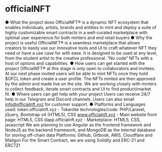 # officialNFT
● What the project does
OfficialNFT® is a dynamic NFT ecosystem that enables individuals, artists, brands and entities
to mint and deploy a suite of highly customizable smart contracts in a well-curated marketplace
with optimal user experience for both minters and end retail buyers
● Why the project is useful
OfficialNFT® is a seamless marketplace that allows creators to easily use our innovative tools
and UI to craft whatever NFT they need or have a use case for with ease. It is designed to be
used at any level, from the student artist to the creative professional. ”No code” NFTs with a host
of options and capabilities.
● How users can get started with the project
OfficialNFT® at this stage is only open to collaborators and invitees. At our next phase invited
users will be able to mint NFTs once they hold $OFCL token and create a user profile. The NFTs
minted are then approved by the admin and made live on the site. We are working closely with
minters to collect feedback, iterate smart contracts and UI to find product/market fit.
● Where users can get help with your project
Users can receive 24/7 help in our Telegram and Discord channels. Users can also email
info@officialnft.xyz for customer support.
● Platforms and Languages used:
token.officialnft.xyz - Tokenlite technologies/code:
PHP/Laravel, jQuery, Bootstrap v4 (HTML5), CSS
www.officialnft.xyz - Main website front page:
HTML5, CSS
dapp.officialnft.xyz - Marketplace:
HTML5, CSS, javascript
We are planning to use Angular as the frontend framework and NodeJS as the backend
framework, and MongoDB as the internal database for storing off-chain data
Platforms: Github, Gitbook, AWS, Cloudflare and Mailgun
For the Smart Contract, we are using Solidity and ERC-21 and ERC721
